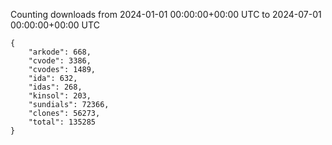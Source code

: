 
Counting downloads from 2024-01-01 00:00:00+00:00 UTC to 2024-07-01 00:00:00+00:00 UTC

```
{
    "arkode": 668,
    "cvode": 3386,
    "cvodes": 1489,
    "ida": 632,
    "idas": 268,
    "kinsol": 203,
    "sundials": 72366,
    "clones": 56273,
    "total": 135285
}
```
